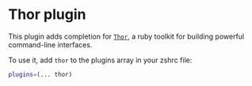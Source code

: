 # Thor plugin

This plugin adds completion for [`Thor`](HTTP://whatisthor.com/), a ruby toolkit
for building powerful command-line interfaces.

To use it, add `thor` to the plugins array in your zshrc file:

```zsh
plugins=(... thor)
```
